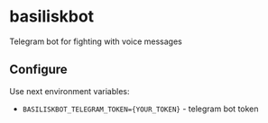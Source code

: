 # basiliskbot
Telegram bot for fighting with voice messages


## Configure

Use next environment variables:

* `BASILISKBOT_TELEGRAM_TOKEN={YOUR_TOKEN}` - telegram bot token
